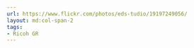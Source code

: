 ```yaml
---
url: https://www.flickr.com/photos/eds-tudio/19197249056/
layout: md:col-span-2
tags:
- Ricoh GR
---
```

